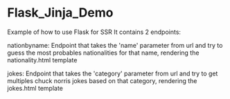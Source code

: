 # Flask_Jinja_Demo
Example of how to use Flask for SSR
It contains 2 endpoints: 

nationbyname: Endpoint that takes the 'name' parameter from url and try to guess the most probables nationalities for that name, rendering the nationality.html template

jokes: Endpoint that takes the 'category' parameter from url and try to get multiples chuck norris jokes based on that category, rendering the jokes.html template

